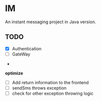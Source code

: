 # IM
An instant messaging project in Java version.

## TODO
- [x] Authentication
- [ ] GateWay
- 

**optimize**
- [ ] Add return information to the frontend
- [ ] sendSms throws exception
- [ ] check for other exception throwing logic 